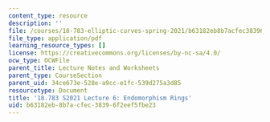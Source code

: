 ```yaml
---
content_type: resource
description: ''
file: /courses/18-783-elliptic-curves-spring-2021/b63182eb8b7acfec38396f2eef5fbe23_MIT18_783S21_Slides6.pdf
file_type: application/pdf
learning_resource_types: []
license: https://creativecommons.org/licenses/by-nc-sa/4.0/
ocw_type: OCWFile
parent_title: Lecture Notes and Worksheets
parent_type: CourseSection
parent_uid: 34ce673e-528e-a9cc-e1fc-539d275a3d85
resourcetype: Document
title: '18.783 S2021 Lecture 6: Endomorphism Rings'
uid: b63182eb-8b7a-cfec-3839-6f2eef5fbe23
---
```

